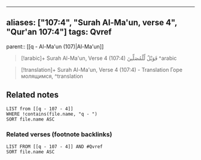 
---
aliases: ["107:4", "Surah Al-Ma'un, verse 4", "Qur'an 107:4"]
tags: Qvref
---

parent:: [[q - Al-Ma'un (107)|Al-Ma'un]]

> [!arabic]+ Surah Al-Ma'un, Verse 4 (107:4)
> <span class="quran-arabic">فَوَيْلٌ لِّلْمُصَلِّينَ</span>
^arabic

> [!translation]+ Surah Al-Ma'un, Verse 4 (107:4) - Translation
> Горе молящимся,
^translation



## Related notes
```dataview
LIST from [[q - 107 - 4]]
WHERE !contains(file.name, "q - ")
SORT file.name ASC
```

### Related verses (footnote backlinks)
```dataview
LIST FROM [[q - 107 - 4]] AND #Qvref
SORT file.name ASC
```

